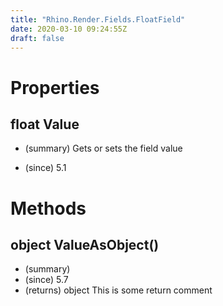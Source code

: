 ```yaml
---
title: "Rhino.Render.Fields.FloatField"
date: 2020-03-10 09:24:55Z
draft: false
---
```


# Properties
## float Value
- (summary) 
     Gets or sets the field value
     
- (since) 5.1
# Methods
## object ValueAsObject()
- (summary) 
- (since) 5.7
- (returns) object This is some return comment
